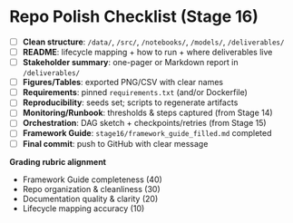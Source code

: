 # Repo Polish Checklist (Stage 16)

- [ ] **Clean structure**: `/data/`, `/src/`, `/notebooks/`, `/models/`, `/deliverables/`
- [ ] **README**: lifecycle mapping + how to run + where deliverables live
- [ ] **Stakeholder summary**: one-pager or Markdown report in `/deliverables/`
- [ ] **Figures/Tables**: exported PNG/CSV with clear names
- [ ] **Requirements**: pinned `requirements.txt` (and/or Dockerfile)
- [ ] **Reproducibility**: seeds set; scripts to regenerate artifacts
- [ ] **Monitoring/Runbook**: thresholds & steps captured (from Stage 14)
- [ ] **Orchestration**: DAG sketch + checkpoints/retries (from Stage 15)
- [ ] **Framework Guide**: `stage16/framework_guide_filled.md` completed
- [ ] **Final commit**: push to GitHub with clear message

**Grading rubric alignment**
- Framework Guide completeness (40)
- Repo organization & cleanliness (30)
- Documentation quality & clarity (20)
- Lifecycle mapping accuracy (10)
